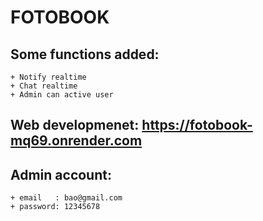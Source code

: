 # FOTOBOOK
## Some functions added:
    + Notify realtime
    + Chat realtime
    + Admin can active user
## Web developmenet: https://fotobook-mq69.onrender.com
## Admin account:
    + email   : bao@gmail.com
    + password: 12345678